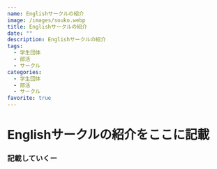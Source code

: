 ```yaml
---
name: Englishサークルの紹介
image: /images/souko.webp
title: Englishサークルの紹介
date: ""
description: Englishサークルの紹介
tags:
  - 学生団体
  - 部活
  - サークル
categories:
  - 学生団体
  - 部活
  - サークル
favorite: true
---
```

# Englishサークルの紹介をここに記載

### 記載していくー
